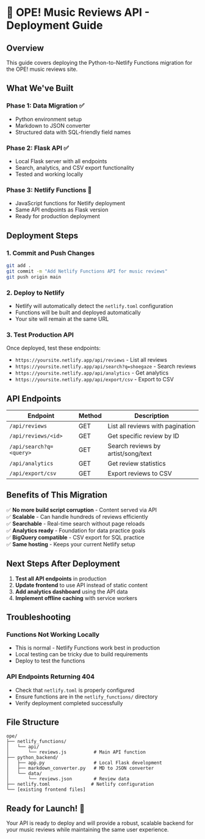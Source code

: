 # 🚀 **OPE! Music Reviews API - Deployment Guide**

## **Overview**
This guide covers deploying the Python-to-Netlify Functions migration for the OPE! music reviews site.

## **What We've Built**

### **Phase 1: Data Migration** ✅
- Python environment setup
- Markdown to JSON converter
- Structured data with SQL-friendly field names

### **Phase 2: Flask API** ✅
- Local Flask server with all endpoints
- Search, analytics, and CSV export functionality
- Tested and working locally

### **Phase 3: Netlify Functions** 🔄
- JavaScript functions for Netlify deployment
- Same API endpoints as Flask version
- Ready for production deployment

## **Deployment Steps**

### **1. Commit and Push Changes**
```bash
git add .
git commit -m "Add Netlify Functions API for music reviews"
git push origin main
```

### **2. Deploy to Netlify**
- Netlify will automatically detect the `netlify.toml` configuration
- Functions will be built and deployed automatically
- Your site will remain at the same URL

### **3. Test Production API**
Once deployed, test these endpoints:
- `https://yoursite.netlify.app/api/reviews` - List all reviews
- `https://yoursite.netlify.app/api/search?q=shoegaze` - Search reviews
- `https://yoursite.netlify.app/api/analytics` - Get analytics
- `https://yoursite.netlify.app/api/export/csv` - Export to CSV

## **API Endpoints**

| Endpoint | Method | Description |
|----------|--------|-------------|
| `/api/reviews` | GET | List all reviews with pagination |
| `/api/reviews/<id>` | GET | Get specific review by ID |
| `/api/search?q=<query>` | GET | Search reviews by artist/song/text |
| `/api/analytics` | GET | Get review statistics |
| `/api/export/csv` | GET | Export reviews to CSV |

## **Benefits of This Migration**

✅ **No more build script corruption** - Content served via API  
✅ **Scalable** - Can handle hundreds of reviews efficiently  
✅ **Searchable** - Real-time search without page reloads  
✅ **Analytics ready** - Foundation for data practice goals  
✅ **BigQuery compatible** - CSV export for SQL practice  
✅ **Same hosting** - Keeps your current Netlify setup  

## **Next Steps After Deployment**

1. **Test all API endpoints** in production
2. **Update frontend** to use API instead of static content
3. **Add analytics dashboard** using the API data
4. **Implement offline caching** with service workers

## **Troubleshooting**

### **Functions Not Working Locally**
- This is normal - Netlify Functions work best in production
- Local testing can be tricky due to build requirements
- Deploy to test the functions

### **API Endpoints Returning 404**
- Check that `netlify.toml` is properly configured
- Ensure functions are in the `netlify_functions/` directory
- Verify deployment completed successfully

## **File Structure**
```
ope/
├── netlify_functions/
│   └── api/
│       └── reviews.js          # Main API function
├── python_backend/
│   ├── app.py                  # Local Flask development
│   ├── markdown_converter.py   # MD to JSON converter
│   └── data/
│       └── reviews.json        # Review data
├── netlify.toml               # Netlify configuration
└── [existing frontend files]
```

## **Ready for Launch! 🎉**

Your API is ready to deploy and will provide a robust, scalable backend for your music reviews while maintaining the same user experience.
